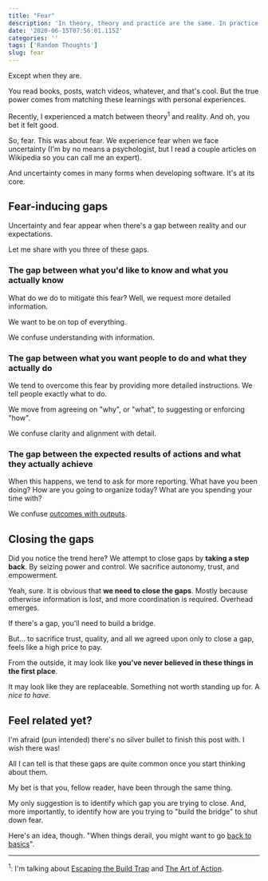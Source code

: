 ```yaml
---
title: "Fear"
description: 'In theory, theory and practice are the same. In practice, they are not.'
date: '2020-06-15T07:56:01.115Z'
categories: ''
tags: ['Random Thoughts']
slug: fear
---
```


Except when they are.

You read books, posts, watch videos, whatever, and that's cool. But the true power comes from matching these learnings with personal experiences.

Recently, I experienced a match between theory<sup>1</sup> and reality. And oh, you bet it felt good.

So, fear. This was about fear. We experience fear when we face uncertainty (I'm by no means a psychologist, but I read a couple articles on Wikipedia so you can call me an expert).

And uncertainty comes in many forms when developing software. It's at its core.

## Fear-inducing gaps

Uncertainty and fear appear when there's a gap between reality and our expectations.

Let me share with you three of these gaps.

### The gap between what you'd like to know and what you actually know

What do we do to mitigate this fear? Well, we request more detailed information.

We want to be on top of everything.

We confuse understanding with information.

### The gap between what you want people to do and what they actually do

We tend to overcome this fear by providing more detailed instructions. We tell people exactly what to do.

We move from agreeing on "why", or "what", to suggesting or enforcing "how".

We confuse clarity and alignment with detail.

### The gap between the expected results of actions and what they actually achieve

When this happens, we tend to ask for more reporting. What have you been doing? How are you going to organize today? What are you spending your time with?

We confuse [outcomes with outputs](https://afontcu.dev/ways-telling-problem-oriented/).

## Closing the gaps

Did you notice the trend here? We attempt to close gaps by **taking a step back**. By seizing power and control. We sacrifice autonomy, trust, and empowerment.

Yeah, sure. It is obvious that **we need to close the gaps**. Mostly because otherwise information is lost, and more coordination is required. Overhead emerges.

If there's a gap, you'll need to build a bridge.

But… to sacrifice trust, quality, and all we agreed upon only to close a gap, feels like a high price to pay.

From the outside, it may look like **you've never believed in these things in the first place**.

It may look like they are replaceable. Something not worth standing up for. A *nice to have*.

## Feel related yet?

I'm afraid (pun intended) there's no silver bullet to finish this post with. I wish there was!

All I can tell is that these gaps are quite common once you start thinking about them.

My bet is that you, fellow reader, have been through the same thing.

My only suggestion is to identify which gap you are trying to close. And, more importantly, to identify how are you trying to "build the bridge" to shut down fear.

Here's an idea, though. "When things derail, you might want to go [back to basics](https://afontcu.dev/back-to-basics/)".

---

<sup>1</sup>: I'm talking about [Escaping the Build Trap](https://melissaperri.com/book) and [The Art of Action](https://www.stephenbungay.com/Books).
